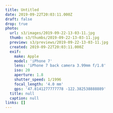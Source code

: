 ```yaml
---
title: Untitled
date: 2019-09-22T20:03:11.000Z
draft: false
drop: true
photo:
  url: s3/images/2019-09-22-13-03-11.jpg
  thumb: s3/thumbs/2019-09-22-13-03-11.jpg
  preview: s3/previews/2019-09-22-13-03-11.jpg
  created: 2019-09-22T20:03:11.000Z
  exif:
    make: Apple
    model: 'iPhone 7'
    lens: 'iPhone 7 back camera 3.99mm f/1.8'
    iso: 20
    aperture: 1.8
    shutter_speed: 1/1996
    focal_length: '4.0 mm'
    gps: '47.8141277777778 -122.382538888889'
  title: null
  caption: null
links: []
---
```

